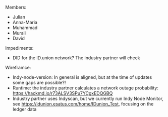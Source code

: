 Members:
- Julian
- Anna-Maria
- Muhammad
- Murali
- David

Impediments:
- DID for the ID.union network? The industry partner will check 
    
 Wireframce:
 - Indy-node-version: In general is aligned, but at the time of updates some gaps are possible?!
 - Runtime: the industry partner calculates a network outage probability: https://hackmd.io/r73ALSV3SPu7YCgxEDQGBQ
 - Industry partner uses Indyscan, but we currently run Indy Node Monitor, see https://idunion.esatus.com/home/IDunion_Test, focusing on the ledger data
